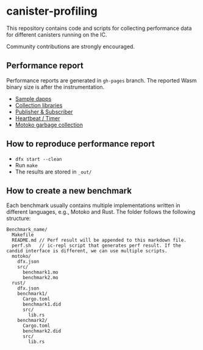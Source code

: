 # canister-profiling

This repository contains code and scripts for collecting performance data for different canisters running on the IC.

Community contributions are strongly encouraged.

## Performance report

Performance reports are generated in `gh-pages` branch. The reported Wasm binary size is after the instrumentation.

* [Sample dapps](http://dfinity.github.io/canister-profiling/dapps)
* [Collection libraries](http://dfinity.github.io/canister-profiling/collections)
* [Publisher & Subscriber](http://dfinity.github.io/canister-profiling/pub-sub)
* [Heartbeat / Timer](http://dfinity.github.io/canister-profiling/heartbeat)
* [Motoko garbage collection](http://dfinity.github.io/canister-profiling/gc)

## How to reproduce performance report

* `dfx start --clean`
* Run `make`
* The results are stored in `_out/`

## How to create a new benchmark

Each benchmark usually contains multiple implementations written in different languages, e.g., Motoko and Rust.
The folder follows the following structure:

```
Benchmark_name/
  Makefile
  README.md // Perf result will be appended to this markdown file.
  perf.sh   // ic-repl script that generates perf result. If the candid interface is different, we can use multiple scripts.
  motoko/
    dfx.json
    src/
      benchmark1.mo
      benchmark2.mo
  rust/
    dfx.json
    benchmark1/
      Cargo.toml
      benchmark1.did
      src/
        lib.rs
    benchmark2/
      Cargo.toml
      benchmark2.did
      src/
        lib.rs
```
